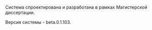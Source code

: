 <p class="lead">
	Система спроектирована и разработана в рамках Магистерской диссертации.
</p>
<p>
	Версия системы - beta.0.1.103.
</p>